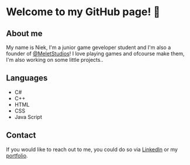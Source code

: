 # Welcome to my GitHub page! 👋

## About me
My name is Niek, I'm a junior game geveloper student and I'm also a founder of [@MeletStudios](https://github.com/MeletStudios)!
I love playing games and ofcourse make them, I'm also working on some little projects..

## Languages
+ C#
+ C++
+ HTML
+ CSS
+ Java Script

## Contact
If you would like to reach out to me, you could do so via [LinkedIn](https://www.linkedin.com/in/niek-melet-9a7255273/) or my [portfolio](https://niekmsoftware.github.io/portfolio/).

